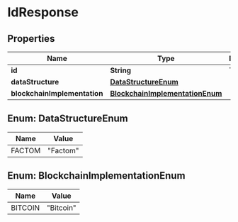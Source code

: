 
# IdResponse

## Properties
Name | Type | Description | Notes
------------ | ------------- | ------------- | -------------
**id** | **String** | The Id |  [optional]
**dataStructure** | [**DataStructureEnum**](#DataStructureEnum) |  |  [optional]
**blockchainImplementation** | [**BlockchainImplementationEnum**](#BlockchainImplementationEnum) |  |  [optional]


<a name="DataStructureEnum"></a>
## Enum: DataStructureEnum
Name | Value
---- | -----
FACTOM | &quot;Factom&quot;


<a name="BlockchainImplementationEnum"></a>
## Enum: BlockchainImplementationEnum
Name | Value
---- | -----
BITCOIN | &quot;Bitcoin&quot;



